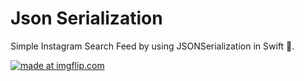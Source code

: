 # Json Serialization

Simple Instagram Search Feed by using JSONSerialization in Swift 📱.





<a href="https://imgflip.com/gif/3ocmgj"><img src="https://i.imgflip.com/3ocmgj.gif" title="made at imgflip.com"/></a>

